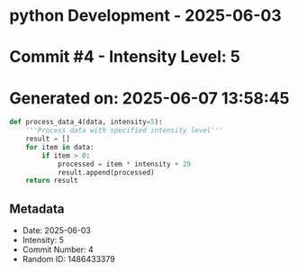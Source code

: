 ﻿# python Development - 2025-06-03
# Commit #4 - Intensity Level: 5
# Generated on: 2025-06-07 13:58:45
```python
def process_data_4(data, intensity=5):
    '''Process data with specified intensity level'''
    result = []
    for item in data:
        if item > 0:
            processed = item * intensity + 29
            result.append(processed)
    return result
```
## Metadata
- Date: 2025-06-03
- Intensity: 5
- Commit Number: 4
- Random ID: 1486433379
